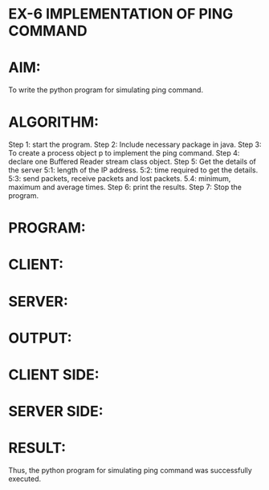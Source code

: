 # EX-6 IMPLEMENTATION OF PING COMMAND
# AIM:
To write the python program for simulating ping command.
# ALGORITHM:
Step 1: start the program.
Step 2: Include necessary package in java.
Step 3: To create a process object p to implement the ping command.
Step 4: declare one Buffered Reader stream class object.
Step 5: Get the details of the server
 5:1: length of the IP address.
 5:2: time required to get the details.
 5:3: send packets, receive packets and lost packets. 
 5.4: minimum, maximum and average times.
Step 6: print the results. 
Step 7: Stop the program.
# PROGRAM:
# CLIENT:

# SERVER:

# OUTPUT:
# CLIENT SIDE:

# SERVER SIDE:

# RESULT:
Thus, the python program for simulating ping command was successfully executed.
